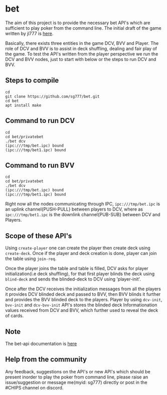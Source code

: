 # bet
The aim of this project is to provide the necessary bet API's which are sufficient to play poker from the command line. The initial draft of the game written by jl777 is [here](./docs/BET_Initial_Draft.md).
 
Basically, there exists three entities in the game DCV, BVV and Player. The role of DCV and BVV is to assist in deck shuffling, dealing and fair play of the game. To test the API's written from the player perspective we run the DCV and BVV nodes, just to start with below or the steps to run DCV and BVV.
## Steps to compile
```
cd
git clone https://github.com/sg777/bet.git
cd bet
apt install make
```
## Command to run DCV
```
cd
cd bet/privatebet
./bet dcv
(ipc:///tmp/bet.ipc) bound
(ipc:///tmp/bet1.ipc) bound
```
## Command to run BVV
```
cd
cd bet/privatebet
./bet dcv
(ipc:///tmp/bet.ipc) bound
(ipc:///tmp/bet1.ipc) bound
```

Right now all the nodes communicating through IPC, `ipc:///tmp/bet.ipc` is an uplink channel{PUSH-PULL} between players to DCV, where as `ipc:///tmp/bet1.ipc` is the downlink channel{PUB-SUB} between DCV and Players.

## Scope of these API's
Using `create-player` one can create the player then create deck using `create-deck`. Once if the player and deck creation is done, player can join the table using `join-req`.

Once the player joins the table and table is filled, DCV asks for player initialization(i.e deck shuffling), for that first player blinds the deck using `blind-deck` and sends the blinded-deck to DCV using 'player-init'. 

Once after the DCV receives the initialization messages from all the players it provides DCV blinded deck and passed to BVV, then BVV blinds it further and provides the BVV blinded deck to the players. Player by using `dcv-init`, `bvv-init` and  `dcv-bvv-init` API's stores the blinded deck Informationation values received from DCV and BVV, which further used to reveal the deck of cards.

## Note
The bet-api documentation is [here](./docs/bet-api.md)

## Help from the community
Any feedback, suggestions on the API's or new API's which should be present inorder to play the poker from command line, please raise an issue/suggestion or message me(myid: sg777) directly or post in the #CHIPS channel on discord.
